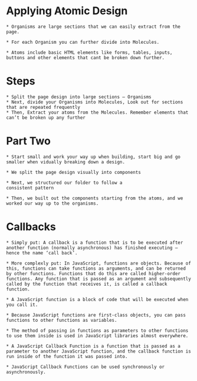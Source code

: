 # Applying Atomic Design

    * Organisms are large sections that we can easily extract from the page. 

    * For each Organism you can further divide into Molecules. 

    * Atoms include basic HTML elements like forms, tables, inputs, buttons and other elements that cant be broken down further. 
# Steps

    * Split the page design into large sections — Organisms
    * Next, divide your Organisms into Molecules, Look out for sections that are repeated frequently
    * Then, Extract your atoms from the Molecules. Remember elements that can’t be broken up any further

# Part Two

    * Start small and work your way up when building, start big and go smaller when vidually breaking down a design. 

    * We split the page design visually into components

    * Next, we structured our folder to follow a 
    consistent pattern

    * Then, we built out the components starting from the atoms, and we worked our way up to the organisms.

# Callbacks

    * Simply put: A callback is a function that is to be executed after another function (normally asynchronous) has finished executing — hence the name ‘call back’.

    * More complexly put: In JavaScript, functions are objects. Because of this, functions can take functions as arguments, and can be returned by other functions. Functions that do this are called higher-order functions. Any function that is passed as an argument and subsequently called by the function that receives it, is called a callback function.

    * A JavaScript function is a block of code that will be executed when you call it.

    * Because JavaScript functions are first-class objects, you can pass functions to other functions as variables.

    * The method of passing in functions as parameters to other functions to use them inside is used in JavaScript libraries almost everywhere.

    * A JavaScript Callback Function is a function that is passed as a parameter to another JavaScript function, and the callback function is run inside of the function it was passed into.

    * JavaScript Callback Functions can be used synchronously or asynchronously.